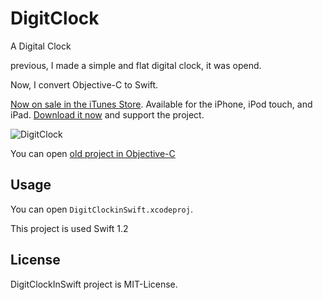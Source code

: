 # DigitClock

A Digital Clock

previous, I made a simple and flat digital clock, it was opend.

Now, I convert Objective-C to Swift. 

[Now on sale in the iTunes Store](https://itunes.apple.com/app/digit-clock/id848714903?l=ko&ls=1&mt=8). Available for the iPhone, iPod touch, and iPad. [Download it now](https://itunes.apple.com/app/digit-clock/id848714903?l=ko&ls=1&mt=8) and support the project.

![DigitClock](https://github.com/minsOne/DigitClock/blob/master/DigitClock.gif?raw=true)

You can open [old project in Objective-C](https://github.com/minsOne/DigitClock)

## Usage
You can open `DigitClockinSwift.xcodeproj`.

This project is used Swift 1.2

## License
DigitClockInSwift project is MIT-License.